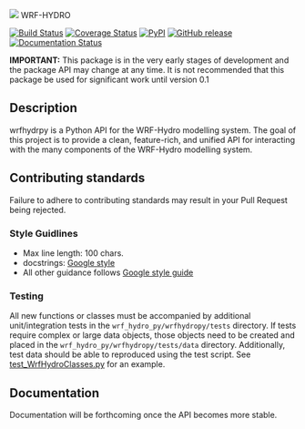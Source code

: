 ![](https://ral.ucar.edu/sites/default/files/public/wrf_hydro_symbol_logo_2017_09_150pxby63px.png) WRF-HYDRO

[![Build Status](https://travis-ci.org/NCAR/wrf_hydro_py.svg?branch=master)](https://travis-ci.org/NCAR/wrf_hydro_py)
[![Coverage Status](https://coveralls.io/repos/github/NCAR/wrf_hydro_py/badge.svg?branch=master)](https://coveralls.io/github/NCAR/wrf_hydro_py?branch=master)
[![PyPI](https://img.shields.io/pypi/v/wrfhydropy.svg)](https://pypi.python.org/pypi/wrfhydropy)
[![GitHub release](https://img.shields.io/github/release/NCAR/wrf_hydro_py.svg)](https://github.com/NCAR/wrf_hydro_py/releases/latest)
[![Documentation Status](https://readthedocs.org/projects/wrfhydropy/badge/?version=latest)](https://wrfhydropy.readthedocs.io/en/latest/?badge=latest)


**IMPORTANT:** This package is in the very early stages of development and the package API may change at any time. It is not recommended that this package be used for significant work until version 0.1

## Description
wrfhydrpy is a Python API for the WRF-Hydro modelling system. The goal of this project is to provide a clean, feature-rich, and unified API for interacting with the many components of the WRF-Hydro modelling system.

## Contributing standards
Failure to adhere to contributing standards may result in your Pull Request being rejected.
### Style Guidlines
* Max line length: 100 chars.
* docstrings: [Google style](http://sphinxcontrib-napoleon.readthedocs.io/en/latest/example_google.html)
* All other guidance follows [Google style guide](https://google.github.io/styleguide/pyguide.html)
### Testing
All new functions or classes must be accompanied by additional unit/integration tests in the `wrf_hydro_py/wrfhydropy/tests` directory.
If tests require complex or large data objects, those objects need to be created and placed in the `wrf_hydro_py/wrfhydropy/tests/data` directory.
Additionally, test data should be able to reproduced using the test script. See [test_WrfHydroClasses.py](https://github.com/NCAR/wrf_hydro_py/blob/master/wrfhydropy/tests/test_WrfHydroClasses.py) for an example.

## Documentation
Documentation will be forthcoming once the API becomes more stable.
